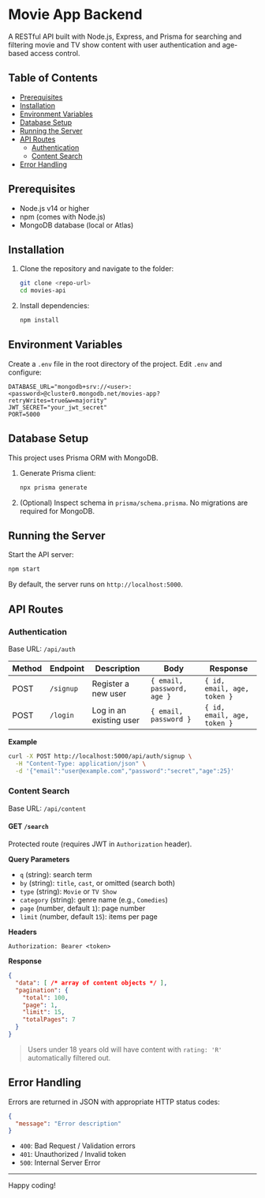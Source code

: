 # Movie App Backend

A RESTful API built with Node.js, Express, and Prisma for searching and filtering movie and TV show content with user authentication and age-based access control.

## Table of Contents

- [Prerequisites](#prerequisites)
- [Installation](#installation)
- [Environment Variables](#environment-variables)
- [Database Setup](#database-setup)
- [Running the Server](#running-the-server)
- [API Routes](#api-routes)
  - [Authentication](#authentication)
  - [Content Search](#content-search)
- [Error Handling](#error-handling)

## Prerequisites

- Node.js v14 or higher
- npm (comes with Node.js)
- MongoDB database (local or Atlas)

## Installation

1. Clone the repository and navigate to the folder:
   ```bash
   git clone <repo-url>
   cd movies-api
   ```
2. Install dependencies:
   ```bash
   npm install
   ```

## Environment Variables
Create a `.env` file in the root directory of the project. 
Edit `.env` and configure:

```env
DATABASE_URL="mongodb+srv://<user>:<password>@cluster0.mongodb.net/movies-app?retryWrites=true&w=majority"
JWT_SECRET="your_jwt_secret"
PORT=5000
```

## Database Setup

This project uses Prisma ORM with MongoDB.

1. Generate Prisma client:
   ```bash
   npx prisma generate
   ```
2. (Optional) Inspect schema in `prisma/schema.prisma`. No migrations are required for MongoDB.

## Running the Server

Start the API server:

```bash
npm start
```

By default, the server runs on `http://localhost:5000`.

## API Routes

### Authentication

Base URL: `/api/auth`

| Method | Endpoint   | Description             | Body                                 | Response                       |
| ------ | ---------- | ----------------------- | ------------------------------------ | ------------------------------ |
| POST   | `/signup`  | Register a new user     | `{ email, password, age }`           | `{ id, email, age, token }`    |
| POST   | `/login`   | Log in an existing user | `{ email, password }`                | `{ id, email, age, token }`    |

**Example**
```bash
curl -X POST http://localhost:5000/api/auth/signup \
  -H "Content-Type: application/json" \
  -d '{"email":"user@example.com","password":"secret","age":25}'
```

### Content Search

Base URL: `/api/content`

#### GET `/search`

Protected route (requires JWT in `Authorization` header).

**Query Parameters**

- `q` (string): search term
- `by` (string): `title`, `cast`, or omitted (search both)
- `type` (string): `Movie` or `TV Show`
- `category` (string): genre name (e.g., `Comedies`)
- `page` (number, default `1`): page number
- `limit` (number, default `15`): items per page

**Headers**

```
Authorization: Bearer <token>
```

**Response**

```json
{
  "data": [ /* array of content objects */ ],
  "pagination": {
    "total": 100,
    "page": 1,
    "limit": 15,
    "totalPages": 7
  }
}
```

> Users under 18 years old will have content with `rating: 'R'` automatically filtered out.

## Error Handling

Errors are returned in JSON with appropriate HTTP status codes:

```json
{
  "message": "Error description"
}
```

- `400`: Bad Request / Validation errors
- `401`: Unauthorized / Invalid token
- `500`: Internal Server Error

---

Happy coding!
